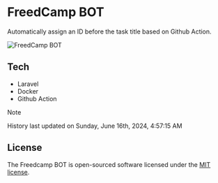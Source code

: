 # FreedCamp BOT

Automatically assign an ID before the task title based on Github Action.

![FreedCamp BOT](https://repository-images.githubusercontent.com/737932867/7d34798b-2680-471c-b089-a78a718d3d6a)

## Tech

- Laravel
- Docker
- Github Action

> [!NOTE]  
> History last updated on Sunday, June 16th, 2024, 4:57:15 AM

## License

The Freedcamp BOT is open-sourced software licensed under the [MIT license](https://opensource.org/licenses/MIT).
